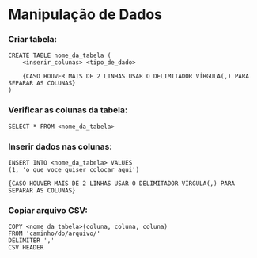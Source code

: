 <h1>Manipulação de Dados</h1>

<h3>Criar tabela:</h3>

~~~
CREATE TABLE nome_da_tabela (
    <inserir_colunas> <tipo_de_dado>

    {CASO HOUVER MAIS DE 2 LINHAS USAR O DELIMITADOR VÍRGULA(,) PARA SEPARAR AS COLUNAS}
)
~~~

<h3>Verificar as colunas da tabela:</h3>

~~~
SELECT * FROM <nome_da_tabela>
~~~

<h3>Inserir dados nas colunas:</h3>

~~~
INSERT INTO <nome_da_tabela> VALUES
(1, 'o que voce quiser colocar aqui')

{CASO HOUVER MAIS DE 2 LINHAS USAR O DELIMITADOR VÍRGULA(,) PARA SEPARAR AS COLUNAS}
~~~

<h3>Copiar arquivo CSV:</h3>

~~~
COPY <nome_da_tabela>(coluna, coluna, coluna)
FROM 'caminho/do/arquivo/'
DELIMITER ','
CSV HEADER
~~~